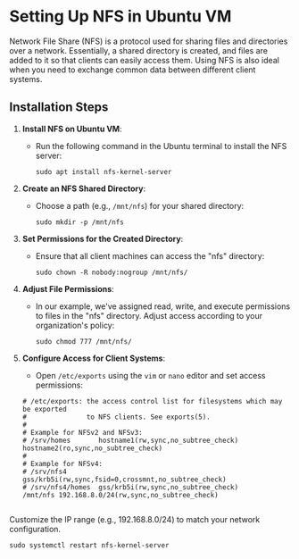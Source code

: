 # Setting Up NFS in Ubuntu VM

Network File Share (NFS) is a protocol used for sharing files and directories over a network. Essentially, a shared directory is created, and files are added to it so that clients can easily access them. Using NFS is also ideal when you need to exchange common data between different client systems.

## Installation Steps

1. **Install NFS on Ubuntu VM**:
   - Run the following command in the Ubuntu terminal to install the NFS server:
     ```
     sudo apt install nfs-kernel-server
     ```

2. **Create an NFS Shared Directory**:
   - Choose a path (e.g., `/mnt/nfs`) for your shared directory:
     ```
     sudo mkdir -p /mnt/nfs
     ```

3. **Set Permissions for the Created Directory**:
   - Ensure that all client machines can access the "nfs" directory:
     ```
     sudo chown -R nobody:nogroup /mnt/nfs/
     ```

4. **Adjust File Permissions**:
   - In our example, we've assigned read, write, and execute permissions to files in the "nfs" directory. Adjust access according to your organization's policy:
     ```
     sudo chmod 777 /mnt/nfs/
     ```

5. **Configure Access for Client Systems**:
   - Open `/etc/exports` using the `vim` or `nano` editor and set access permissions:

   ```plaintext
   # /etc/exports: the access control list for filesystems which may be exported
   #               to NFS clients. See exports(5).
   #
   # Example for NFSv2 and NFSv3:
   # /srv/homes       hostname1(rw,sync,no_subtree_check) hostname2(ro,sync,no_subtree_check)
   #
   # Example for NFSv4:
   # /srv/nfs4        gss/krb5i(rw,sync,fsid=0,crossmnt,no_subtree_check)
   # /srv/nfs4/homes  gss/krb5i(rw,sync,no_subtree_check)
   /mnt/nfs 192.168.8.0/24(rw,sync,no_subtree_check)


Customize the IP range (e.g., 192.168.8.0/24) to match your network configuration.

```
sudo systemctl restart nfs-kernel-server

```
